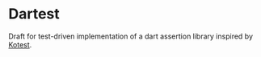 # Dartest

Draft for test-driven implementation of a dart assertion library inspired by [Kotest](https://kotest.io/docs/assertions/core-matchers.html). 

